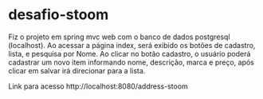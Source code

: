 # desafio-stoom

Fiz o projeto em spring mvc web com o banco de dados postgresql (localhost).
Ao acessar a página index, será exibido os botões de cadastro, lista, e pesquisa por Nome.
Ao clicar no botão cadastro, o usuário poderá cadastrar um novo item informando nome, descrição, marca e preço, após clicar em salvar irá direcionar para a lista.

Link para acesso
http://localhost:8080/address-stoom
